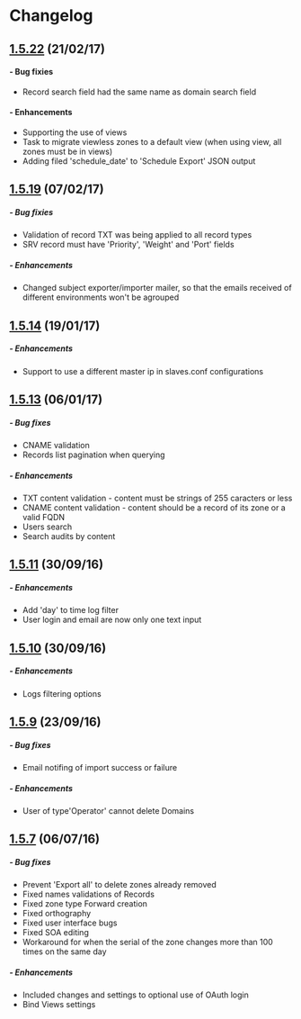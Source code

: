 # Changelog

## [1.5.22](https://github.com/globocom/GloboDNS/releases/tag/1.5.22) (21/02/17)
#### - Bug fixies
 * Record search field had the same name as domain search field
#### - Enhancements
 * Supporting the use of views
 * Task to migrate viewless zones to a default view (when using view, all zones must be in views)
 * Adding filed 'schedule_date' to 'Schedule Export' JSON output

## [1.5.19](https://github.com/globocom/GloboDNS/releases/tag/1.5.19) (07/02/17)
##### - Bug fixies 
 * Validation of record TXT was being applied to all record types
 * SRV record must have 'Priority', 'Weight' and 'Port' fields
##### - Enhancements 
 * Changed subject exporter/importer mailer, so that the emails received of different environments won't be agrouped

## [1.5.14](https://github.com/globocom/GloboDNS/releases/tag/1.5.14) (19/01/17)
##### - Enhancements
 * Support to use a different master ip in slaves.conf configurations

## [1.5.13](https://github.com/globocom/GloboDNS/releases/tag/1.5.13) (06/01/17)
##### - Bug fixes
 * CNAME validation
 * Records list pagination when querying
##### - Enhancements
 * TXT content validation - content must be strings of 255 caracters or less
 * CNAME content validation - content should be a record of its zone or a valid FQDN
 * Users search
 * Search audits by content

## [1.5.11](https://github.com/globocom/GloboDNS/releases/tag/1.5.11) (30/09/16)
##### - Enhancements
 * Add 'day' to time log filter 
 * User login and email are now only one text input


## [1.5.10](https://github.com/globocom/GloboDNS/releases/tag/1.5.10) (30/09/16)
##### - Enhancements
 * Logs filtering options


## [1.5.9](https://github.com/globocom/GloboDNS/releases/tag/1.5.9) (23/09/16)
##### - Bug fixes
 * Email notifing of import success or failure
 

##### - Enhancements 
 * User of type'Operator' cannot delete Domains



## [1.5.7](https://github.com/globocom/GloboDNS/releases/tag/1.5.7) (06/07/16)
##### - Bug fixes
 * Prevent 'Export all' to delete zones already removed
 * Fixed names validations of Records
 * Fixed zone type Forward creation
 * Fixed orthography
 * Fixed user interface bugs
 * Fixed SOA editing
 * Workaround for when the serial of the zone changes more than 100 times on the same day

##### - Enhancements 
 * Included changes and settings to optional use of OAuth login
 * Bind Views settings



